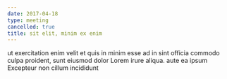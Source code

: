 ```yaml
---
date: 2017-04-18
type: meeting
cancelled: true
title: sit elit, minim ex enim
---
```

ut exercitation enim velit et quis in minim esse ad in sint officia commodo culpa proident, sunt eiusmod dolor Lorem irure aliqua. aute ea ipsum Excepteur non cillum incididunt